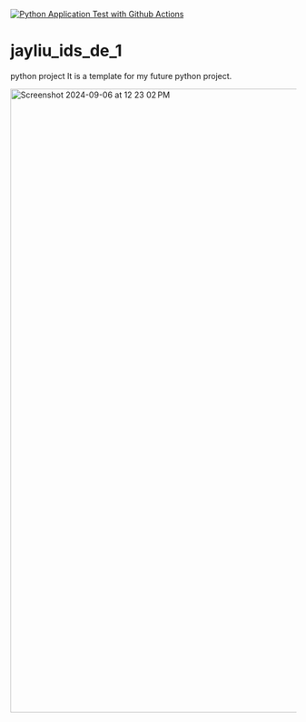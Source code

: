 [![Python Application Test with Github Actions](https://github.com/jayliu1016/jayliu_ids_de_1/actions/workflows/hello.yml/badge.svg)](https://github.com/jayliu1016/jayliu_ids_de_1/actions/workflows/hello.yml)

# jayliu_ids_de_1
python project
It is a template for my future python project.

<img width="1096" alt="Screenshot 2024-09-06 at 12 23 02 PM" src="https://github.com/user-attachments/assets/9c7c03b7-05ef-4086-8668-8181b2c95cb7">
